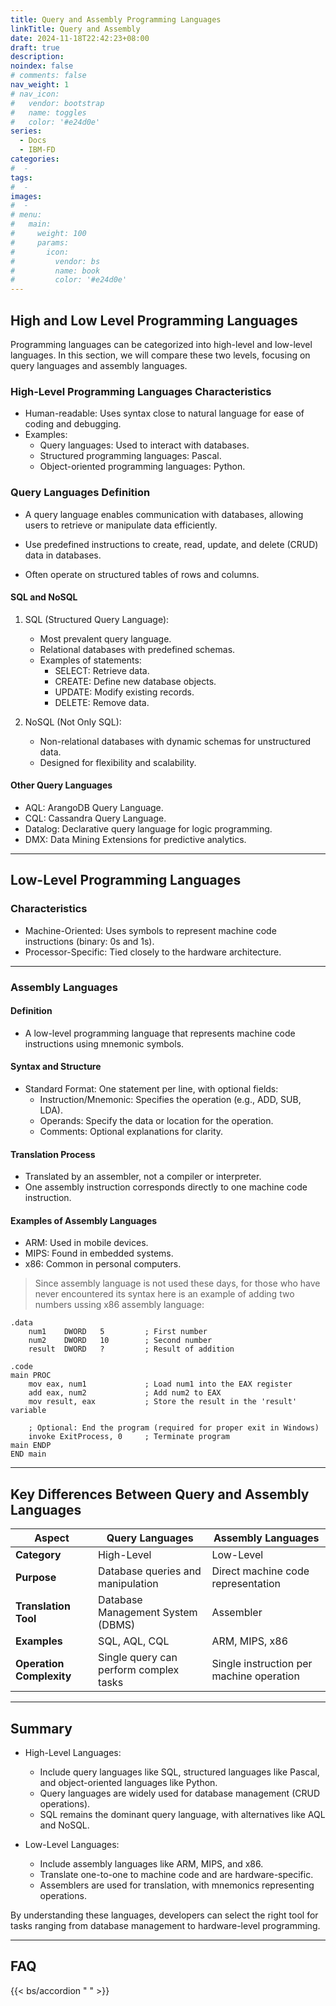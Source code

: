 ```yaml
---
title: Query and Assembly Programming Languages
linkTitle: Query and Assembly
date: 2024-11-18T22:42:23+08:00
draft: true
description:
noindex: false
# comments: false
nav_weight: 1
# nav_icon:
#   vendor: bootstrap
#   name: toggles
#   color: '#e24d0e'
series:
  - Docs
  - IBM-FD
categories:
#  -
tags:
#  -
images:
#  -
# menu:
#   main:
#     weight: 100
#     params:
#       icon:
#         vendor: bs
#         name: book
#         color: '#e24d0e'
---
```


## High and Low Level Programming Languages

Programming languages can be categorized into high-level and low-level languages. In this section, we will compare these two levels, focusing on query languages and assembly languages.

### High-Level Programming Languages Characteristics

- Human-readable: Uses syntax close to natural language for ease of coding and debugging.
- Examples:
  - Query languages: Used to interact with databases.
  - Structured programming languages: Pascal.
  - Object-oriented programming languages: Python.

### Query Languages Definition

- A query language enables communication with databases, allowing users to retrieve or manipulate data efficiently.

- Use predefined instructions to create, read, update, and delete (CRUD) data in databases.
- Often operate on structured tables of rows and columns.

#### SQL and NoSQL

1. SQL (Structured Query Language):

   - Most prevalent query language.
   - Relational databases with predefined schemas.
   - Examples of statements:
     - SELECT: Retrieve data.
     - CREATE: Define new database objects.
     - UPDATE: Modify existing records.
     - DELETE: Remove data.

2. NoSQL (Not Only SQL):
   - Non-relational databases with dynamic schemas for unstructured data.
   - Designed for flexibility and scalability.

#### Other Query Languages

<!-- q: What does AQL stands for in Query language? -->

- AQL: ArangoDB Query Language.
- CQL: Cassandra Query Language.
- Datalog: Declarative query language for logic programming.
- DMX: Data Mining Extensions for predictive analytics.

---

## Low-Level Programming Languages

### Characteristics

- Machine-Oriented: Uses symbols to represent machine code instructions (binary: 0s and 1s).
- Processor-Specific: Tied closely to the hardware architecture.

---

### Assembly Languages

#### Definition

- A low-level programming language that represents machine code instructions using mnemonic symbols.

#### Syntax and Structure

- Standard Format: One statement per line, with optional fields:
  - Instruction/Mnemonic: Specifies the operation (e.g., ADD, SUB, LDA).
  - Operands: Specify the data or location for the operation.
  - Comments: Optional explanations for clarity.

#### Translation Process

- Translated by an assembler, not a compiler or interpreter.
- One assembly instruction corresponds directly to one machine code instruction.

#### Examples of Assembly Languages

- ARM: Used in mobile devices.
- MIPS: Found in embedded systems.
- x86: Common in personal computers.

> Since assembly language is not used these days, for those who have never encountered its syntax here is an example of adding two numbers ussing x86 assembly language:

```Assembly
.data
    num1    DWORD   5         ; First number
    num2    DWORD   10        ; Second number
    result  DWORD   ?         ; Result of addition

.code
main PROC
    mov eax, num1             ; Load num1 into the EAX register
    add eax, num2             ; Add num2 to EAX
    mov result, eax           ; Store the result in the 'result' variable

    ; Optional: End the program (required for proper exit in Windows)
    invoke ExitProcess, 0     ; Terminate program
main ENDP
END main

```

---

## Key Differences Between Query and Assembly Languages

| **Aspect**               | **Query Languages**                    | **Assembly Languages**                   |
| ------------------------ | -------------------------------------- | ---------------------------------------- |
| **Category**             | High-Level                             | Low-Level                                |
| **Purpose**              | Database queries and manipulation      | Direct machine code representation       |
| **Translation Tool**     | Database Management System (DBMS)      | Assembler                                |
| **Examples**             | SQL, AQL, CQL                          | ARM, MIPS, x86                           |
| **Operation Complexity** | Single query can perform complex tasks | Single instruction per machine operation |

---

## Summary

- High-Level Languages:

  - Include query languages like SQL, structured languages like Pascal, and object-oriented languages like Python.
  - Query languages are widely used for database management (CRUD operations).
  - SQL remains the dominant query language, with alternatives like AQL and NoSQL.

- Low-Level Languages:
  - Include assembly languages like ARM, MIPS, and x86.
  - Translate one-to-one to machine code and are hardware-specific.
  - Assemblers are used for translation, with mnemonics representing operations.

By understanding these languages, developers can select the right tool for tasks ranging from database management to hardware-level programming.

---

## FAQ

{{< bs/accordion " " >}}
